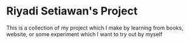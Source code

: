 # Riyadi Setiawan's Project

This is a collection of my project which I make by learning from books, website, or some experiment which I want to try out by myself


